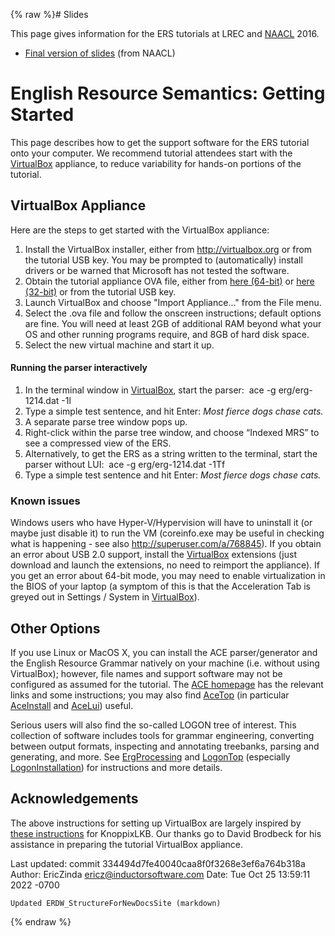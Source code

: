 {% raw %}# Slides

This page gives information for the ERS tutorials at LREC and
[NAACL](http://naacl.org/naacl-hlt-2016/t1.html) 2016.

- [Final version of
slides](http://faculty.washington.edu/ebender/papers/ERS-tutorial.pdf)
(from NAACL)

# English Resource Semantics: Getting Started

This page describes how to get the support software for the ERS tutorial
onto your computer. We recommend tutorial attendees start with the
[VirtualBox](/VirtualBox) appliance, to reduce variability for hands-on
portions of the tutorial.

## VirtualBox Appliance

Here are the steps to get started with the VirtualBox appliance:

1. Install the VirtualBox installer, either from
<http://virtualbox.org> or from the tutorial USB key. You may be
prompted to (automatically) install drivers or be warned that
Microsoft has not tested the software.
2. Obtain the tutorial appliance OVA file, either from [here
(64-bit)](http://uakari.ling.washington.edu/knoppixlkb/naacl/naacl_appliance_v2-x86_64.ova)
or [here
(32-bit)](http://uakari.ling.washington.edu/knoppixlkb/naacl/naacl_appliance_v2-i686.ova)
or from the tutorial USB key.
3. Launch VirtualBox and choose "Import Appliance..." from the File
menu.
4. Select the .ova file and follow the onscreen instructions; default
options are fine. You will need at least 2GB of additional RAM
beyond what your OS and other running programs require, and 8GB of
hard disk space.
5. Select the new virtual machine and start it up.

#### Running the parser interactively

1. In the terminal window in [VirtualBox](/VirtualBox), start the
parser:  ace -g erg/erg-1214.dat -1l 
2. Type a simple test sentence, and hit Enter: *Most fierce dogs chase
cats.*
3. A separate parse tree window pops up.
4. Right-click within the parse tree window, and choose “Indexed MRS”
to see a compressed view of the ERS.
5. Alternatively, to get the ERS as a string written to the terminal,
start the parser without LUI:  ace -g erg/erg-1214.dat -1Tf 
6. Type a simple test sentence and hit Enter: *Most fierce dogs chase
cats.*

### Known issues

Windows users who have Hyper-V/Hypervision will have to uninstall it (or
maybe just disable it) to run the VM (coreinfo.exe may be useful in
checking what is happening - see also <http://superuser.com/a/768845>).
If you obtain an error about USB 2.0 support, install the
[VirtualBox](/VirtualBox) extensions (just download and launch the
extensions, no need to reimport the appliance). If you get an error
about 64-bit mode, you may need to enable virtualization in the BIOS of
your laptop (a symptom of this is that the Acceleration Tab is greyed
out in Settings / System in [VirtualBox](/VirtualBox)).

## Other Options

If you use Linux or MacOS X, you can install the ACE parser/generator
and the English Resource Grammar natively on your machine (i.e. without
using VirtualBox); however, file names and support software may not be
configured as assumed for the tutorial. The [ACE
homepage](http://sweaglesw.org/linguistics/ace/) has the relevant links
and some instructions; you may also find [AceTop](https://blog.inductorsoftware.com/docsproto/tools/AceTop) (in particular
[AceInstall](https://blog.inductorsoftware.com/docsproto/tools/AceInstall) and [AceLui](https://blog.inductorsoftware.com/docsproto/tools/AceLui)) useful.

Serious users will also find the so-called LOGON tree of interest. This
collection of software includes tools for grammar engineering,
converting between output formats, inspecting and annotating treebanks,
parsing and generating, and more. See [ErgProcessing](../ErgProcessing) and
[LogonTop](https://blog.inductorsoftware.com/docsproto/tools/LogonTop) (especially [LogonInstallation](https://blog.inductorsoftware.com/docsproto/tools/LogonInstallation))
for instructions and more details.

## Acknowledgements

The above instructions for setting up VirtualBox are largely inspired by
[these
instructions](http://depts.washington.edu/uwcl/twiki/bin/view.cgi/Main/KnoppixLKBVboxApp)
for KnoppixLKB. Our thanks go to David Brodbeck for his assistance in
preparing the tutorial VirtualBox appliance.

Last updated: commit 334494d7fe40040caa8f0f3268e3ef6a764b318a
Author: EricZinda <ericz@inductorsoftware.com>
Date:   Tue Oct 25 13:59:11 2022 -0700

    Updated ERDW_StructureForNewDocsSite (markdown)
{% endraw %}